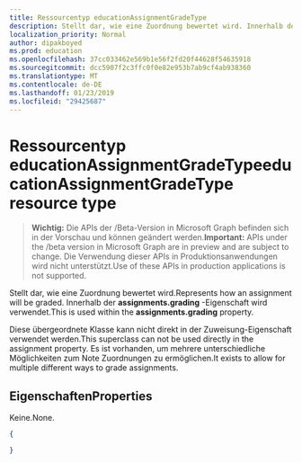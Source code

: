 ```yaml
---
title: Ressourcentyp educationAssignmentGradeType
description: Stellt dar, wie eine Zuordnung bewertet wird. Innerhalb der **assignments.grading** -Eigenschaft wird verwendet.
localization_priority: Normal
author: dipakboyed
ms.prod: education
ms.openlocfilehash: 37cc033462e569b1e56f2fd20f44628f54635918
ms.sourcegitcommit: dcc5907f2c3ffc0f0e82e953b7ab9cf4ab938360
ms.translationtype: MT
ms.contentlocale: de-DE
ms.lasthandoff: 01/23/2019
ms.locfileid: "29425687"
---
```

# <a name="educationassignmentgradetype-resource-type"></a><span data-ttu-id="0cb94-104">Ressourcentyp educationAssignmentGradeType</span><span class="sxs-lookup"><span data-stu-id="0cb94-104">educationAssignmentGradeType resource type</span></span>

> <span data-ttu-id="0cb94-105">**Wichtig:** Die APIs der /Beta-Version in Microsoft Graph befinden sich in der Vorschau und können geändert werden.</span><span class="sxs-lookup"><span data-stu-id="0cb94-105">**Important:** APIs under the /beta version in Microsoft Graph are in preview and are subject to change.</span></span> <span data-ttu-id="0cb94-106">Die Verwendung dieser APIs in Produktionsanwendungen wird nicht unterstützt.</span><span class="sxs-lookup"><span data-stu-id="0cb94-106">Use of these APIs in production applications is not supported.</span></span>

<span data-ttu-id="0cb94-107">Stellt dar, wie eine Zuordnung bewertet wird.</span><span class="sxs-lookup"><span data-stu-id="0cb94-107">Represents how an assignment will be graded.</span></span> <span data-ttu-id="0cb94-108">Innerhalb der **assignments.grading** -Eigenschaft wird verwendet.</span><span class="sxs-lookup"><span data-stu-id="0cb94-108">This is used within the **assignments.grading** property.</span></span>

<span data-ttu-id="0cb94-109">Diese übergeordnete Klasse kann nicht direkt in der Zuweisung-Eigenschaft verwendet werden.</span><span class="sxs-lookup"><span data-stu-id="0cb94-109">This superclass can not be used directly in the assignment property.</span></span> <span data-ttu-id="0cb94-110">Es ist vorhanden, um mehrere unterschiedliche Möglichkeiten zum Note Zuordnungen zu ermöglichen.</span><span class="sxs-lookup"><span data-stu-id="0cb94-110">It exists to allow for multiple different ways to grade assignments.</span></span>


## <a name="properties"></a><span data-ttu-id="0cb94-111">Eigenschaften</span><span class="sxs-lookup"><span data-stu-id="0cb94-111">Properties</span></span>

<span data-ttu-id="0cb94-112">Keine.</span><span class="sxs-lookup"><span data-stu-id="0cb94-112">None.</span></span>

<!-- {
  "blockType": "resource",
  "optionalProperties": [

  ],
  "@odata.type": "microsoft.graph.educationAssignmentGradeType"
}-->

```json
{

}

```

<!-- uuid: 8fcb5dbc-d5aa-4681-8e31-b001d5168d79
2015-10-25 14:57:30 UTC -->
<!-- {
  "type": "#page.annotation",
  "description": "educationAssignmentGradeType resource",
  "keywords": "",
  "section": "documentation",
  "tocPath": ""
}-->
